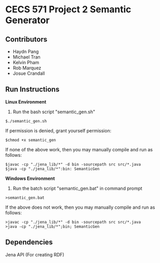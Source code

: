 # CECS 571 Project 2 Semantic Generator

## Contributors
- Haydn Pang
- Michael Tran
- Kelvin Pham
- Rob Marquez
- Josue Crandall

## Run Instructions
**Linux Environment**
1. Run the bash script "semantic_gen.sh"

```$./semantic_gen.sh```

If permission is denied, grant yourself permission:

```$chmod +x semantic_gen```

If none of the above work, then you may manually compile and run as follows:

```
$javac -cp "./jena_lib/*" -d bin -sourcepath src src/*.java
$java -cp "./jena_lib/*":bin: SemanticGen
```

**Windows Environment**

1. Run the batch script "semantic_gen.bat" in command prompt

```>semantic_gen.bat```

If the above does not work, then you may manually compile and run as follows:

```
>javac -cp "./jena_lib/*" -d bin -sourcepath src src/*.java
>java -cp "./jena_lib/*";bin; SemanticGen
```

## Dependencies
Jena API (For creating RDF)

